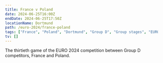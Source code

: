 ```yaml
---
title: France v Poland
date: 2024-06-25T16:00Z
endDate: 2024-06-25T17:50Z
locationName: Dortmund
path: /euro-2024/france-poland
tags: ["France", "Poland", "Dortmund", "Group D", "Group stages", "EURO 2024"]
tv: []
---
```


The thirtieth game of the EURO 2024 competition between Group D competitors, France and Poland.
